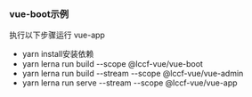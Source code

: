 ### vue-boot示例

执行以下步骤运行 vue-app

- yarn install安装依赖
- yarn lerna run build --scope @lccf-vue/vue-boot
- yarn lerna run build --stream --scope @lccf-vue/vue-admin
- yarn lerna run serve --stream --scope @lccf-vue/vue-app